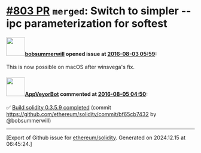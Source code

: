 # [\#803 PR](https://github.com/ethereum/solidity/pull/803) `merged`: Switch to simpler --ipc parameterization for softest

#### <img src="https://avatars.githubusercontent.com/u/3788156?u=f379551fa667ddb096e1ea2ef248d16e7461b1c3&v=4" width="50">[bobsummerwill](https://github.com/bobsummerwill) opened issue at [2016-08-03 05:59](https://github.com/ethereum/solidity/pull/803):

This is now possible on macOS after winsvega's fix.


#### <img src="https://avatars.githubusercontent.com/u/17834419?u=b89ed77bc75ed5b8464e6820556fb697572ecbea&v=4" width="50">[AppVeyorBot](https://github.com/AppVeyorBot) commented at [2016-08-05 04:50](https://github.com/ethereum/solidity/pull/803#issuecomment-237754534):

:white_check_mark: [Build solidity 0.3.5.9 completed](https://ci.appveyor.com/project/ethereum/solidity/build/0.3.5.9) (commit https://github.com/ethereum/solidity/commit/bf65cb7432 by @bobsummerwill)


-------------------------------------------------------------------------------



[Export of Github issue for [ethereum/solidity](https://github.com/ethereum/solidity). Generated on 2024.12.15 at 06:45:24.]
